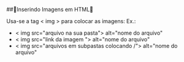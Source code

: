 ##🔰Inserindo Imagens em HTML🔰

Usa-se a tag &lt; img &gt; para colocar as imagens:
Ex.: 
- &lt; img src="arquivo na sua pasta"&gt; alt="nome do arquivo" 
- &lt; img src="link da imagem "&gt; alt="nome do arquivo" 
- &lt; img src="arquivos em subpastas colocando /"&gt; alt="nome do arquivo" 
